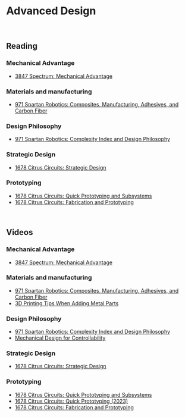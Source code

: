 # Advanced Design

<br>

## Reading <br>

### Mechanical Advantage <br>
- [3847 Spectrum: Mechanical Advantage](https://docs.google.com/presentation/d/e/2PACX-1vSkfY8dKzT8v0ZMM9xnXfSAT2zx10GIpvjAE9zFvGt18Z0BO1Jm336WOEJ37eI5TNP7NeleJVwJlTd0/pub?start=false&loop=false&delayms=3000&slide=id.p)

### Materials and manufacturing <br>
- [971 Spartan Robotics: Composites, Manufacturing, Adhesives, and Carbon Fiber](https://docs.google.com/presentation/d/1leRMnTPjGud6OEAMh4-sCzV-YJmiEVIKHcOu9oGGGU4/edit#slide=id.p)

### Design Philosophy <br>
- [971 Spartan Robotics: Complexity Index and Design Philosophy](https://docs.google.com/presentation/d/1UfLXGLWhKuUhi6ElTa8IuqI1ZxyFkMHHFpn0fAHmhy4/edit#slide=id.p)

### Strategic Design <br>
- [1678 Citrus Circuits: Strategic Design](https://www.citruscircuits.org/uploads/6/9/3/4/6934550/strategic_design_2022.pdf)

### Prototyping <br>
- [1678 Citrus Circuits: Quick Prototyping and Subsystems](https://www.citruscircuits.org/uploads/6/9/3/4/6934550/subsystems_101-678.pdf)
- [1678 Citrus Circuits: Fabrication and Prototyping](https://www.citruscircuits.org/uploads/6/9/3/4/6934550/fabrication_and_prototyping.pdf)

<br>

## Videos <br>

### Mechanical Advantage <br>
- [3847 Spectrum: Mechanical Advantage](https://www.youtube.com/watch?v=zBjgw0548e0)

### Materials and manufacturing <br>
- [971 Spartan Robotics: Composites, Manufacturing, Adhesives, and Carbon Fiber](https://www.youtube.com/watch?v=JU9ive0YO0c)
- [3D Printing Tips When Adding Metal Parts](https://youtu.be/rk6MkW1eRiY?si=-bjcroJT3XKzytSA)

### Design Philosophy <br>
- [971 Spartan Robotics: Complexity Index and Design Philosophy](https://www.youtube.com/watch?v=9cT3pLMWIy8)
- [Mechanical Design for Controllability](https://youtu.be/VNfFn-gcfFI?si=V7nIBtyTmOmKHGzp) 

### Strategic Design <br>
- [1678 Citrus Circuits: Strategic Design](https://youtu.be/j-wOaF65cTU?si=pFEyX9pKhA1FJBdH)

### Prototyping <br>
- [1678 Citrus Circuits: Quick Prototyping and Subsystems](https://www.youtube.com/watch?v=ALBZPZDQ3ig)
- [1678 Citrus Circuits: Quick Prototyping (2023)](https://youtu.be/z8Ol0ggdcIg?si=59GF6vPyqQkDyVLQ)
- [1678 Citrus Circuits: Fabrication and Prototyping](https://www.youtube.com/watch?v=T9K3Y6SjPOU)

<br>

